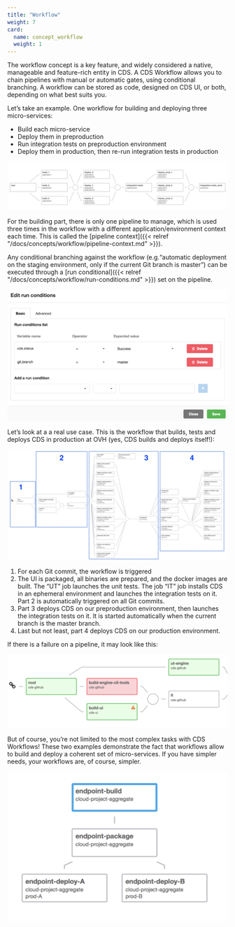 ```yaml
---
title: "Workflow"
weight: 7
card: 
  name: concept_workflow
  weight: 1
---
```


The workflow concept is a key feature, and widely considered a native, manageable and feature-rich entity in CDS. A CDS Workflow allows you to chain pipelines with manual or automatic gates, using conditional branching. A workflow can be stored as code, designed on CDS UI, or both, depending on what best suits you. 

Let’s take an example. One workflow for building and deploying three micro-services:  

- Build each micro-service 
- Deploy them in preproduction 
- Run integration tests on preproduction environment 
- Deploy them in production, then re-run integration tests in production

![Worklow](./images/workflow.png?width=1000px)

For the building part, there is only one pipeline to manage, which is used three times in the workflow with a different application/environment context each time. This is called the [pipeline context]({{< relref "/docs/concepts/workflow/pipeline-context.md" >}}). 

Any conditional branching against the workflow (e.g.“automatic deployment on the staging environment, only if the current Git branch is master”) can be executed through a [run conditional]({{< relref "/docs/concepts/workflow/run-conditions.md" >}}) set on the pipeline. 

![Run Conditions](./images/run_conditions.png?width=600px)

Let’s look at a  a real use case. This is the workflow that builds, tests and deploys CDS in production at OVH (yes, CDS builds and deploys itself!):

![CDS Workflow](./images/workflow_cds.png?width=1000px)

1. For each Git commit, the workflow is triggered 
1. The UI is packaged, all binaries are prepared, and the docker images are built. The “UT” job launches the unit tests. The job “IT” job installs CDS in an ephemeral environment and launches the integration tests on it. Part 2 is automatically triggered on all Git commits.  
1. Part 3 deploys CDS on our preproduction environment, then launches the integration tests on it. It is started automatically when the current branch is the master branch. 
1. Last but not least, part 4 deploys CDS on our production environment. 

If there is a failure on a pipeline, it may look like this:

![CDS Workflow Failure](./images/workflow_cds_failure.png?width=600px)

But of course, you’re not limited to the most complex tasks with CDS Workflows! These two examples demonstrate the fact that workflows allow to build and deploy a coherent set of micro-services. If you have simpler needs, your workflows are, of course, simpler.


![CDS Workflow Failure](./images/workflow_simple.png?width=300px)

